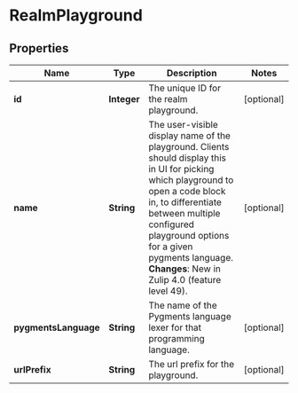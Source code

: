 

# RealmPlayground

## Properties

Name | Type | Description | Notes
------------ | ------------- | ------------- | -------------
**id** | **Integer** | The unique ID for the realm playground.  |  [optional]
**name** | **String** | The user-visible display name of the playground.  Clients should display this in UI for picking which playground to open a code block in, to differentiate between multiple configured playground options for a given pygments language.  **Changes**: New in Zulip 4.0 (feature level 49).  |  [optional]
**pygmentsLanguage** | **String** | The name of the Pygments language lexer for that programming language.  |  [optional]
**urlPrefix** | **String** | The url prefix for the playground.  |  [optional]




